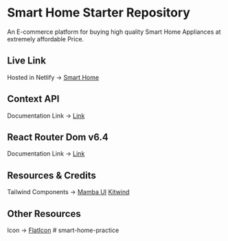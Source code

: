 # Smart Home Starter Repository

An E-commerce platform for buying high quality Smart Home Appliances at extremely affordable Price.


## Live Link
Hosted in Netlify -> [Smart Home](https://shome-shop.netlify.app/)

## Context API

Documentation Link -> [Link](https://reactjs.org/docs/context.html#api)

## React Router Dom v6.4 
Documentation Link -> [Link](https://reactrouter.com/en/main/start/overview)

## Resources & Credits
Tailwind Components -> 
[Mamba UI](https://www.mambaui.com/)
[Kitwind](https://kitwind.io/products/kometa/components)

## Other Resources
Icon -> [FlatIcon](https://www.flaticon.com/)
#   s m a r t - h o m e - p r a c t i c e  
 